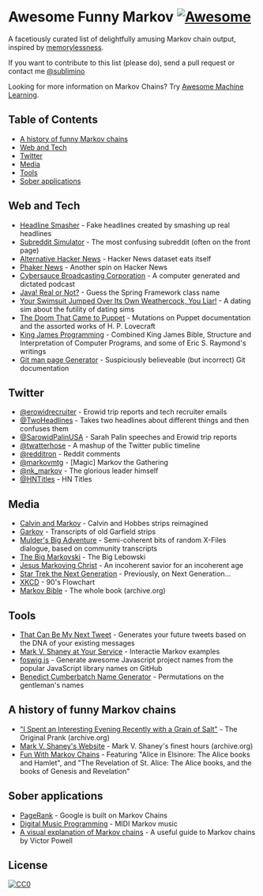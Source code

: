 # Awesome Funny Markov [![Awesome](https://cdn.rawgit.com/sindresorhus/awesome/d7305f38d29fed78fa85652e3a63e154dd8e8829/media/badge.svg)](https://github.com/sindresorhus/awesome)

A facetiously curated list of delightfully amusing Markov chain output, inspired by [memorylessness](https://en.wikipedia.org/wiki/Memorylessness).

If you want to contribute to this list (please do), send a pull request or contact me [@sublimino](https://twitter.com/sublimino)

Looking for more information on Markov Chains? Try [Awesome Machine Learning](https://github.com/josephmisiti/awesome-machine-learning).


## Table of Contents

- [A history of funny Markov chains](#a-history-of-funny-markov-chains)
- [Web and Tech](#web-and-tech)
- [Twitter](#twitter)
- [Media](#media)
- [Tools](#tools)
- [Sober applications](#sober-applications)


## Web and Tech

- [Headline Smasher](http://www.headlinesmasher.com/best/all) - Fake headlines created by smashing up real headlines
- [Subreddit Simulator](https://www.reddit.com/r/subredditsimulator) - The most confusing subreddit (often on the front page)
- [Alternative Hacker News](https://news.ycombniator.com/) - Hacker News dataset eats itself
- [Phaker News](http://lou.wtf/phaker-news/) - Another spin on Hacker News
- [Cybersauce Broadcasting Corporation](http://www.x11r5.com/radio/) - A computer generated and dictated podcast
- [Java! Real or Not?](http://java.metagno.me/) - Guess the Spring Framework class name
- [Your Swimsuit Jumped Over Its Own Weathercock, You Liar!](http://patchworkdollgames.com/yourswimsuit/) - A dating sim about the futility of dating sims
- [The Doom That Came to Puppet](http://thedoomthatcametopuppet.tumblr.com/) - Mutations on Puppet documentation and the assorted works of H. P. Lovecraft
- [King James Programming](http://kingjamesprogramming.tumblr.com/) - Combined King James Bible, Structure and Interpretation of Computer Programs, and some of Eric S. Raymond's writings
- [Git man page Generator](http://git-man-page-generator.lokaltog.net/) - Suspiciously believeable (but incorrect) Git documentation


## Twitter

- [@erowidrecruiter](https://twitter.com/erowidrecruiter) - Erowid trip reports and tech recruiter emails
- [@TwoHeadlines](https://twitter.com/TwoHeadlines) - Takes two headlines about different things and then confuses them
- [@SarowidPalinUSA](https://twitter.com/SarowidPalinUSA) - Sarah Palin speeches and Erowid trip reports
- [@twatterhose](https://twitter.com/twatterhose) - A mashup of the Twitter public timeline
- [@redditron](https://twitter.com/redditron) - Reddit comments
- [@markovmtg](https://twitter.com/markovmtg) - [Magic] Markov the Gathering
- [@nk_markov](https://twitter.com/nk_markov) - The glorious leader himself
- [@HNTitles](https://twitter.com/HNTitles) - HN Titles


## Media

- [Calvin and Markov](http://joshmillard.com/markov/calvin/) - Calvin and Hobbes strips reimagined
- [Garkov](http://joshmillard.com/garkov/) - Transcripts of old Garfield strips
- [Mulder's Big Adventure](http://muldersbigadventure.com/markov/) - Semi-coherent bits of random X-Files dialogue, based on community transcripts
- [The Big Markovski](http://joshmillard.com/markov/lebowski/) - The Big Lebowski
- [Jesus Markoving Christ](http://joshmillard.com/markov/christ/) - An incoherent savior for an incoherent age
- [Star Trek the Next Generation](http://joshmillard.com/markov/sttng/) - Previously, on Next Generation...
- [XKCD](https://xkcd.com/210/) - 90's Flowchart
- [Markov Bible](https://web.archive.org/web/20081224025955/http://www.markovbible.com/) - The whole book (archive.org)


## Tools

- [That Can Be My Next Tweet](http://yes.thatcan.be/my/next/tweet/) - Generates your future tweets based on the DNA of your existing messages
- [Mark V. Shaney at Your Service](http://www.yisongyue.com/shaney/) - Interactie Markov examples
- [foswig.js](http://mrsharpoblunto.github.io/foswig.js/) - Generate awesome Javascript project names from the popular JavaScript library names on GitHub
- [Benedict Cumberbatch Name Generator](http://benedictcumberbatchgenerator.tumblr.com/) - Permutations on the gentleman's names


## A history of funny Markov chains

- ["I Spent an Interesting Evening Recently with a Grain of Salt"](https://web.archive.org/web/20011101013348/http://www.sincity.com/penn-n-teller/pcc/shaney.html) - The Original Prank (archive.org)
- [Mark V. Shaney's Website](https://web.archive.org/web/19970418070034/http://softway.com.au/people/mvs/) - Mark V. Shaney's finest hours (archive.org)
- [Fun With Markov Chains](http://www.eblong.com/zarf/markov/) - Featuring "Alice in Elsinore: The Alice books and Hamlet", and "The Revelation of St. Alice: The Alice books, and the books of Genesis and Revelation"


## Sober applications

- [PageRank](https://en.wikipedia.org/wiki/PageRank?oldformat=true#Damping_factor) - Google is built on Markov Chains
- [Digital Music Programming](http://peabody.sapp.org/class/dmp2/lab/markov1/) - MIDI Markov music
- [A visual explanation of Markov chains](http://setosa.io/blog/2014/07/26/markov-chains/) - A useful guide to Markov chains by Victor Powell


## License

[![CC0](http://mirrors.creativecommons.org/presskit/buttons/88x31/svg/cc-zero.svg)](https://creativecommons.org/publicdomain/zero/1.0/)
